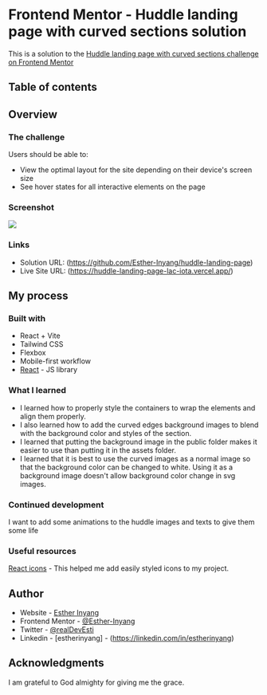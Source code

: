 # Frontend Mentor - Huddle landing page with curved sections solution

This is a solution to the [Huddle landing page with curved sections challenge on Frontend Mentor](https://www.frontendmentor.io/challenges/huddle-landing-page-with-curved-sections-5ca5ecd01e82137ec91a50f2)

## Table of contents

## Overview

### The challenge

Users should be able to:

- View the optimal layout for the site depending on their device's screen size
- See hover states for all interactive elements on the page

### Screenshot

![](./solution-screenshot-huddle-landing-page.jpg)

### Links

- Solution URL: (https://github.com/Esther-Inyang/huddle-landing-page)
- Live Site URL: (https://huddle-landing-page-lac-iota.vercel.app/)

## My process

### Built with

- React + Vite
- Tailwind CSS
- Flexbox
- Mobile-first workflow
- [React](https://reactjs.org/) - JS library

### What I learned

- I learned how to properly style the containers to wrap the elements and align them properly.
- I also learned how to add the curved edges background images to blend with the background color and styles of the section.
- I learned that putting the background image in the public folder makes it easier to use than putting it in the assets folder.
- I learned that it is best to use the curved images as a normal image so that the background color can be changed to white. Using it as a background image doesn't allow background color change in svg images.

### Continued development

I want to add some animations to the huddle images and texts to give them some life

### Useful resources

[React icons](https://react-icons.github.io/react-icons/) - This helped me add easily styled icons to my project.

## Author

- Website - [Esther Inyang](https://esther-inyang.vercel.app)
- Frontend Mentor - [@Esther-Inyang](https://www.frontendmentor.io/profile/Esther-Inyang)
- Twitter - [@realDevEsti](https://x.com/realDevEsti)
- Linkedin - [estherinyang] - (https://linkedin.com/in/estherinyang)

## Acknowledgments

I am grateful to God almighty for giving me the grace.
